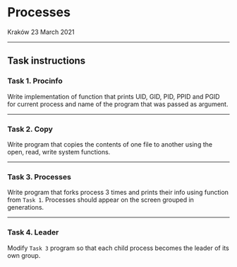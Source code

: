 # Processes

Kraków 23 March 2021

---

## Task instructions

### Task 1. Procinfo

Write implementation of function that prints UID, GID, PID, PPID and PGID for current process and name of the program that was passed as argument.

---

### Task 2. Copy

Write program that copies the contents of one file to another using the open, read, write system functions.

---

### Task 3. Processes

Write program that forks process 3 times and prints their info using function from `Task 1`. Processes should appear on the screen grouped in generations.

---

### Task 4. Leader

Modify `Task 3` program so that each child process becomes the leader of its own group.
